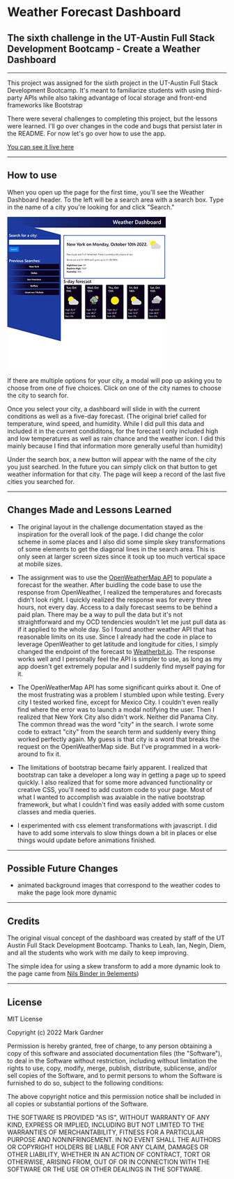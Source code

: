# Weather Forecast Dashboard


## The sixth challenge in the UT-Austin Full Stack Development Bootcamp - Create a Weather Dashboard


___


This project was assigned for the sixth project in the UT-Austin Full Stack Development Bootcamp. It's meant to familiarize students with using third-party APIs while also taking advantage of local storage and front-end frameworks like Bootstrap

There were several challenges to completing this project, but the lessons were learned. I'll go over changes in the code and bugs that persist later in the README. For now let's go over how to use the app.

[You can see it live here](https://markgatx.github.io/ModuleFiveChallenge/)


___



## How to use

When you open up the page for the first time, you'll see the Weather Dashboard header. To the left will be a search area with a search box. Type in the name of a city you're looking for and click "Search."

![Weather Dashboard Screenshot](./assets/images/Weather%20Dashboard%20small%20Screenshot.jpg)


If there are multiple options for your city, a modal will pop up asking you to choose from one of five choices. Click on one of the city names to choose the city to search for.

Once you select your city, a dashboard will slide in with the current conditions as well as a five-day forecast. (The original brief called for temperature, wind speed, and humidity. While I did pull this data and included it in the current condiditons, for the forecast I only included high and low temperatures as well as rain chance and the weather icon. I did this mainly because I find that information more generally useful than humidity)

Under the search box, a new button will appear with the name of the city you just searched. In the future you can simply click on that button to get weather information for that city. The page will keep a record of the last five cities you searched for.

___


## Changes Made and Lessons Learned

- The original layout in the challenge documentation stayed as the inspiration for the overall look of the page. I did change the color scheme in some places and I also did some simple skey transformations of some elements to get the diagonal lines in the search area. This is only seen at larger screen sizes since it took up too much vertical space at mobile sizes.

- The assignment was to use the [OpenWeatherMap API](https://openweathermap.org/api) to populate a forecast for the weather. After buidling the code base to use the response from OpenWeather, I realized the temperatures and forecasts didn't look right. I quickly realized the response was for every three hours, not every day. Access to a daily forecast seems to be behind a paid plan. There may be a way to pull the data but it's not straightforward and my OCD tendencies wouldn't let me just pull data as if it applied to the whole day. So I found another weather API that has reasonable limits on its use. Since I already had the code in place to leverage OpenWeather to get latitude and longitude for cities, I simply changed the endpoint of the forecast to [Weatherbit.io](https://weatherbit.io). The response works well and I personally feel the API is simpler to use, as long as my app doesn't get extremely popular and I suddenly find myself paying for it.

 - The OpenWeatherMap API has some significant quirks about it. One of the most frustrating was a problem I stumbled upon while testing. Every city I tested worked fine, except for Mexico City. I couldn't even really find where the error was to launch a modal notifying the user. Then I realized that New York City also didn't work. Neither did Panama City. The common thread was the word "city" in the search. I wrote some code to extract "city" from the search term and suddenly every thing worked perfectly again. My guess is that city is a word that breaks the request on the OpenWeatherMap side. But I've programmed in a work-around to fix it.

 - The limitations of bootstrap became fairly apparent. I realized that bootstrap can take a developer a long way in getting a page up to speed quickly. I also realized that for some more advanced functionality or creative CSS, you'll need to add custom code to your page. Most of what I wanted to accomplish was avaiable in the native bootstrap framework, but what I couldn't find was easily added with some custom classes and media queries.

 - I experimented with css element transformations with javascript. I did have to add some intervals to slow things down a bit in places or else things would update before animations finished. 



___



## Possible Future Changes

- animated background images that correspond to the weather codes to make the page look more dynamic



___



## Credits


The original visual concept of the dashboard was created by staff of the UT Austin Full Stack Development Bootcamp. Thanks to Leah, Ian, Negin, Diem, and all the students who work with me daily to keep improving. 

The simple idea for using a skew transform to add a more dynamic look to the page came from [Nils Binder in 9elements](https://9elements.com/blog/pure-css-diagonal-layouts/))

___



## License

MIT License

Copyright (c) 2022 Mark Gardner

Permission is hereby granted, free of charge, to any person obtaining a copy
of this software and associated documentation files (the "Software"), to deal
in the Software without restriction, including without limitation the rights
to use, copy, modify, merge, publish, distribute, sublicense, and/or sell
copies of the Software, and to permit persons to whom the Software is
furnished to do so, subject to the following conditions:

The above copyright notice and this permission notice shall be included in all
copies or substantial portions of the Software.

THE SOFTWARE IS PROVIDED "AS IS", WITHOUT WARRANTY OF ANY KIND, EXPRESS OR
IMPLIED, INCLUDING BUT NOT LIMITED TO THE WARRANTIES OF MERCHANTABILITY,
FITNESS FOR A PARTICULAR PURPOSE AND NONINFRINGEMENT. IN NO EVENT SHALL THE
AUTHORS OR COPYRIGHT HOLDERS BE LIABLE FOR ANY CLAIM, DAMAGES OR OTHER
LIABILITY, WHETHER IN AN ACTION OF CONTRACT, TORT OR OTHERWISE, ARISING FROM,
OUT OF OR IN CONNECTION WITH THE SOFTWARE OR THE USE OR OTHER DEALINGS IN THE
SOFTWARE.
